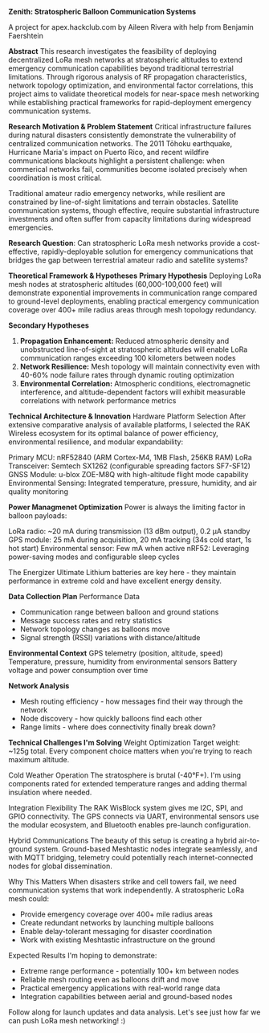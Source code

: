 **Zenith: Stratospheric Balloon Communication Systems**

A project for apex.hackclub.com by Aileen Rivera with help from Benjamin Faershtein

**Abstract**
This research investigates the feasibility of deploying decentralized LoRa mesh networks at stratospheric altitudes to extend emergency communication capabilities beyond traditional terrestrial limitations. Through rigorous analysis of RF propagation characteristics, network topology optimization, and environmental factor correlations, this project aims to validate theoretical models for near-space mesh networking while establishing practical frameworks for rapid-deployment emergency communication systems.

**Research Motivation & Problem Statement**
Critical infrastructure failures during natural disasters consistently demonstrate the vulnerability of centralized communication networks. The 2011 Tōhoku earthquake, Hurricane Maria's impact on Puerto Rico, and recent wildfire communications blackouts highlight a persistent challenge: when commerical networks fail, communities become isolated precisely when coordination is most critical.

Traditional amateur radio emergency networks, while resilient are constrained by line-of-sight limitations and terrain obstacles. Satellite communication systems, though effective, require substantial infrastructure investments and often suffer from capacity limitations during widespread emergencies.

**Research Question**: Can stratospheric LoRa mesh networks provide a cost-effective, rapidly-deployable solution for emergency communications that bridges the gap between terrestrial amateur radio and satellite systems?

**Theoretical Framework & Hypotheses**
**Primary Hypothesis**
Deploying LoRa mesh nodes at stratospheric altitudes (60,000-100,000 feet) will demonstrate exponential improvements in communication range compared to ground-level deployments, enabling practical emergency communication coverage over 400+ mile radius areas through mesh topology redundancy.

**Secondary Hypotheses**
1. **Propagation Enhancement:** Reduced atmospheric density and unobstructed line-of-sight at stratospheric altitudes will enable LoRa communication ranges exceeding 100 kilometers between nodes
2. **Network Resilience:** Mesh topology will maintain connectivity even with 40-60% node failure rates through dynamic routing optimization
3. **Environmental Correlation:** Atmospheric conditions, electromagnetic interference, and altitude-dependent factors will exhibit measurable correlations with network performance metrics

**Technical Architecture & Innovation**
Hardware Platform Selection
After extensive comparative analysis of available platforms, I selected the RAK Wireless ecosystem for its optimal balance of power efficiency, environmental resilience, and modular expandability:

Primary MCU: nRF52840 (ARM Cortex-M4, 1MB Flash, 256KB RAM)
LoRa Transceiver: Semtech SX1262 (configurable spreading factors SF7-SF12)
GNSS Module: u-blox ZOE-M8Q with high-altitude flight mode capability
Environmental Sensing: Integrated temperature, pressure, humidity, and air quality monitoring

**Power Managmenet Optimization**
Power is always the limiting factor in balloon payloads:

LoRa radio: ~20 mA during transmission (13 dBm output), 0.2 µA standby
GPS module: 25 mA during acquisition, 20 mA tracking (34s cold start, 1s hot start)
Environmental sensor: Few mA when active
nRF52: Leveraging power-saving modes and configurable sleep cycles

The Energizer Ultimate Lithium batteries are key here - they maintain performance in extreme cold and have excellent energy density.

**Data Collection Plan**
Performance Data
- Communication range between balloon and ground stations
- Message success rates and retry statistics
- Network topology changes as balloons move
- Signal strength (RSSI) variations with distance/altitude

**Environmental Context**
GPS telemetry (position, altitude, speed)
Temperature, pressure, humidity from environmental sensors
Battery voltage and power consumption over time

**Network Analysis**
- Mesh routing efficiency - how messages find their way through the network
- Node discovery - how quickly balloons find each other
- Range limits - where does connectivity finally break down?

**Technical Challenges I'm Solving**
Weight Optimization
Target weight: ~125g total. Every component choice matters when you're trying to reach maximum altitude.

Cold Weather Operation
The stratosphere is brutal (-40°F+). I'm using components rated for extended temperature ranges and adding thermal insulation where needed.

Integration Flexibility
The RAK WisBlock system gives me I2C, SPI, and GPIO connectivity. The GPS connects via UART, environmental sensors use the modular ecosystem, and Bluetooth enables pre-launch configuration.

Hybrid Communications
The beauty of this setup is creating a hybrid air-to-ground system. Ground-based Meshtastic nodes integrate seamlessly, and with MQTT bridging, telemetry could potentially reach internet-connected nodes for global dissemination.

Why This Matters
When disasters strike and cell towers fail, we need communication systems that work independently. A stratospheric LoRa mesh could:

- Provide emergency coverage over 400+ mile radius areas
- Create redundant networks by launching multiple balloons
- Enable delay-tolerant messaging for disaster coordination
- Work with existing Meshtastic infrastructure on the ground

Expected Results
I'm hoping to demonstrate:

- Extreme range performance - potentially 100+ km between nodes
- Reliable mesh routing even as balloons drift and move
- Practical emergency applications with real-world range data
- Integration capabilities between aerial and ground-based nodes

Follow along for launch updates and data analysis. Let's see just how far we can push LoRa mesh networking! :)
